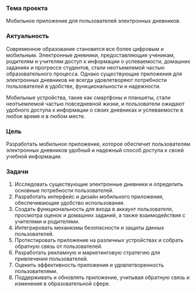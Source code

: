 ### Тема проекта
Мобильное приложение для пользователей электронных дневников.

### Актуальность
Современное образование становится все более цифровым и мобильным. Электронные дневники, предоставляющие ученикам, родителям и учителям доступ к информации о успеваемости, домашних заданиях и прогрессе студентов, стали неотъемлемой частью образовательного процесса. Однако существующие приложения для электронных дневников не всегда удовлетворяют потребности пользователей в удобстве, функциональности и надежности.

Мобильные устройства, такие как смартфоны и планшеты, стали неотъемлемой частью повседневной жизни, и пользователи ожидают удобного доступа к информации о своих дневниках и успеваемости в любое время и в любом месте.

### Цель
Разработать мобильное приложение, которое обеспечит пользователям электронных дневников удобный и надежный способ доступа к своей учебной информации.

### Задачи
1. Исследовать существующие электронные дневники и определить основные потребности пользователей.
1. Разработать интерфейс и дизайн мобильного приложения, обеспечивающие удобство использования.
1. Создать функциональность для входа в аккаунт пользователя, просмотра оценок и домашних заданий, а также взаимодействия с учителями и родителями.
1. Интегрировать механизмы безопасности и защиты данных пользователей.
1. Протестировать приложение на различных устройствах и собрать обратную связь от пользователей.
1. Разработать рекламную и маркетинговую стратегию для привлечения пользователей.
1. Оценить эффективность приложения и удовлетворенность пользователями.
1. Поддерживать и обновлять приложение, учитывая обратную связь и изменения в образовательной сфере.

